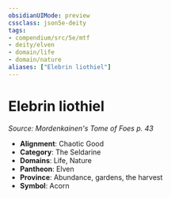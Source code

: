 ```yaml
---
obsidianUIMode: preview
cssclass: json5e-deity
tags:
- compendium/src/5e/mtf
- deity/elven
- domain/life
- domain/nature
aliases: ["Elebrin liothiel"]
---
```

# Elebrin liothiel
*Source: Mordenkainen's Tome of Foes p. 43* 

- **Alignment**: Chaotic Good
- **Category**: The Seldarine
- **Domains**: Life, Nature
- **Pantheon**: Elven
- **Province**: Abundance, gardens, the harvest
- **Symbol**: Acorn